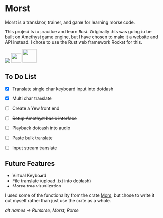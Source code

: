 # Morst
Morst is a translator, trainer, and game for learning morse code.

This project is to practice and learn Rust. Originally this was going to be built on Amethyst game engine, but I have chosen to make it a website and API instead. I chose to use the Rust web framework Rocket for this. 

![](https://www.rust-lang.org/logos/rust-logo-32x32.png) 
<img src="https://rocket.rs/images/logo-boxed.png" width="32">
<img src="https://upload.wikimedia.org/wikipedia/commons/thumb/a/a7/React-icon.svg/1024px-React-icon.svg.png" width="45">


## To Do List
- [x] Translate single char keyboard input into dotdash
- [x] Multi char translate
- [ ] Create a Yew front end
- [ ] ~~Setup Amethyst basic interface~~
- [ ] Playback dotdash into audio
- [ ] Paste bulk translate
- [ ] Input stream translate


## Future Features
- Virtual Keyboard 
- File translate (upload .txt into dotdash)
- Morse tree visualization




I used some of the functionality from the crate [Mors](https://docs.rs/crate/mors/0.1.1), but chose to write it out myself rather than just use the crate as a whole. 

*alt names -> Rumorse, Morst, Rorse* 